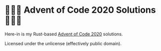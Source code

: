 # 🎄🦀🎄 Advent of Code 2020 Solutions 🎄🦀🎄

Here-in is my Rust-based [Advent of Code 2020](https://adventofcode.com/2020)
solutions.

Licensed under the unlicense (effectively public domain).
